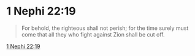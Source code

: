 # 1 Nephi 22:19

> For behold, the righteous shall not perish; for the time surely must come that all they who fight against Zion shall be cut off.

[1 Nephi 22:19](https://www.churchofjesuschrist.org/study/scriptures/bofm/1-ne/22?lang=eng&id=p19#p19)


